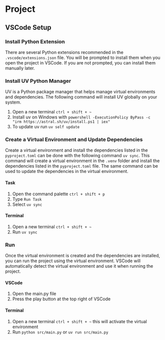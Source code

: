 # Project

## VSCode Setup

### Install Python Extension
There are several Python extensions recommended in the `.vscode/extensions.json` file. You will be prompted to install them when you open the project in VSCode. If you are not prompted, you can install them manually later.

### Install UV Python Manager
UV is a Python package manager that helps manage virtual environments and dependencies. The following command will install UV globally on your system.

1. Open a new terminal `ctrl + shift + ~`
2. Install uv on Windows with `powershell -ExecutionPolicy ByPass -c "irm https://astral.sh/uv/install.ps1 | iex"`
3. To update uv run `uv self update`

### Create a Virtual Environment and Update Dependencies
Create a virtual environment and install the dependencies listed in the `pyproject.toml` can be done with the following command `uv sync`.
This command will create a virtual environment in the `.venv` folder and install the dependencies listed in the `pyproject.toml` file. The same command can be used to update the dependencies in the virtual environment.

#### Task
1. Open the command palette `ctrl + shift + p`
2. Type `Run Task`
3. Select `uv sync` 

#### Terminal
1. Open a new terminal `ctrl + shift + ~`
2. Run `uv sync` 

### Run
Once the virtual environment is created and the dependencies are installed, you can run the project using the virtual environment. VSCode will automatically detect the virtual environment and use it when running the project.

#### VSCode
1. Open the main.py file
2. Press the play button at the top right of VSCode
 
#### Terminal
1. Open a new terminal `ctrl + shift + ~` this will activate the virtual environment 
2. Run `python src/main.py` or `uv run src/main.py`